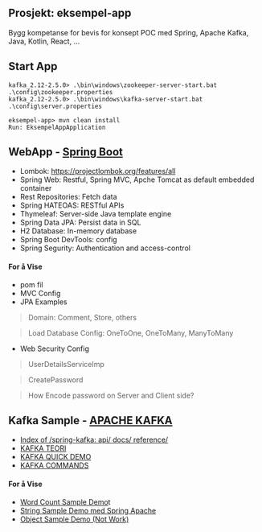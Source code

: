 ## Prosjekt: eksempel-app
Bygg kompetanse for bevis for konsept POC med Spring, Apache Kafka, Java, Kotlin, React, ...

## Start App

```
kafka_2.12-2.5.0> .\bin\windows\zookeeper-server-start.bat .\config\zookeeper.properties
kafka_2.12-2.5.0> .\bin\windows\kafka-server-start.bat .\config\server.properties

eksempel-app> mvn clean install
Run: EksempelAppApplication 
```

##  WebApp - [Spring Boot](https://start.spring.io/)
- Lombok: https://projectlombok.org/features/all 
- Spring Web: Restful, Spring MVC, Apche Tomcat as default embedded container
- Rest Repositories: Fetch data
- Spring HATEOAS: RESTful APIs
- Thymeleaf: Server-side Java template engine 
- Spring Data JPA: Persist data in SQL
- H2 Database: In-memory database
- Spring Boot DevTools: config
- Spring Segurity: Authentication and access-control


#### For å Vise
- pom fil
- MVC Config
- JPA Examples

> Domain: Comment, Store, others

> Load Database Config: OneToOne, OneToMany, ManyToMany

-  Web Security Config

> UserDetailsServiceImp

> CreatePassword

> How Encode password on Server and Client side?


## Kafka Sample - [APACHE KAFKA](https://kafka.apache.org/)
- [Index of /spring-kafka: api/ docs/ reference/](https://docs.spring.io/spring-kafka/)
- [KAFKA TEORI](https://github.com/pedalv/JavaApp/blob/master/MellomOppdrag/eksempel-app/Kafka-teori.md)
- [KAFKA QUICK DEMO](https://github.com/pedalv/JavaApp/blob/master/MellomOppdrag/eksempel-app/Kafka-demo.md)
- [KAFKA COMMANDS](https://github.com/pedalv/JavaApp/blob/master/MellomOppdrag/eksempel-app/Kafka-commands.md)

#### For å Vise
- [Word Count Sample Demo](https://github.com/pedalv/JavaApp/blob/master/MellomOppdrag/eksempel-app/src/main/java/no/agitec/fagaften/mellom/oppdrag/kafka/quickstart/streams/examples/wordcount)t
- [String Sample Demo med Spring Apache](https://github.com/pedalv/JavaApp/blob/master/MellomOppdrag/eksempel-app/src/main/java/no/agitec/fagaften/mellom/oppdrag/kafka/spring/boot/string/sample)
- [Object Sample Demo (Not Work)](https://github.com/pedalv/JavaApp/blob/master/MellomOppdrag/eksempel-app/src/main/java/no/agitec/fagaften/mellom/oppdrag/kafka/spring/boot/object/samples)
